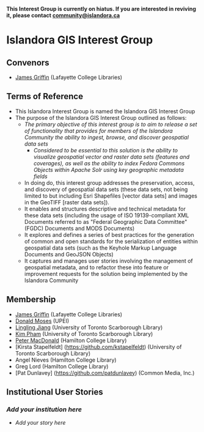 **This Interest Group is currently on hiatus. If you are interested in reviving it, please contact community@islandora.ca**

# Islandora GIS Interest Group

## Convenors

* [James Griffin](https://github.com/jrgriffiniii) (Lafayette College Libraries)

## Terms of Reference

* This Islandora Interest Group is named the Islandora GIS Interest Group
* The purpose of the Islandora GIS Interest Group outlined as follows:
  * _The primary objective of this interest group is to aim to release a set of functionality that provides for members of the Islandora Community the ability to ingest, browse, and discover geospatial data sets_
    * _Considered to be essential to this solution is the ability to visualize geospatial vector and raster data sets (features and coverages), as well as the ability to index Fedora Commons Objects within Apache Solr using key geographic metadata fields_
  * In doing do, this interest group addresses the preservation, access, and discovery of geospatial data sets (these data sets, not being limited to but including Esri Shapefiles [vector data sets] and images in the GeoTIFF [raster data sets]).
  * It enables and structures descriptive and technical metadata for these data sets (including the usage of ISO 19139-compliant XML Documents referred to as "Federal Geographic Data Committee" (FGDC) Documents and MODS Documents)
  * It explores and defines a series of best practices for the generation of common and open standards for the serialization of entities within geospatial data sets (such as the Keyhole Markup Language Documents and GeoJSON Objects)
  * It captures and manages user stories involving the management of geospatial metadata, and to refactor these into feature or improvement requests for the solution being implemented by the Islandora Community
  
## Membership

* [James Griffin](https://github.com/jrgriffiniii) (Lafayette College Libraries)
* [Donald Moses](https://github.com/dmoses) (UPEI)
* [Lingling Jiang](https://github.com/sprklinginfo) (University of Toronto Scarborough Library)
* [Kim Pham](https://github.com/kimpham54) (University of Toronto Scarborough Library)
* [Peter MacDonald](https://github.com/petermacdonald) (Hamilton College Library)
* [Kirsta Stapelfeldt] (https://github.com/kstapelfeldt) (University of Toronto Scarborough Library)
* Angel Nieves (Hamilton College Library)
* Greg Lord (Hamilton College Library)
* [Pat Dunlavey] (https://github.com/patdunlavey) (Common Media, Inc.)

## Institutional User Stories

### _Add your institution here_
* _Add your story here_

